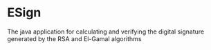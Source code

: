 # ESign
The java application for calculating and verifying the digital signature generated by the RSA and El-Gamal algorithms
